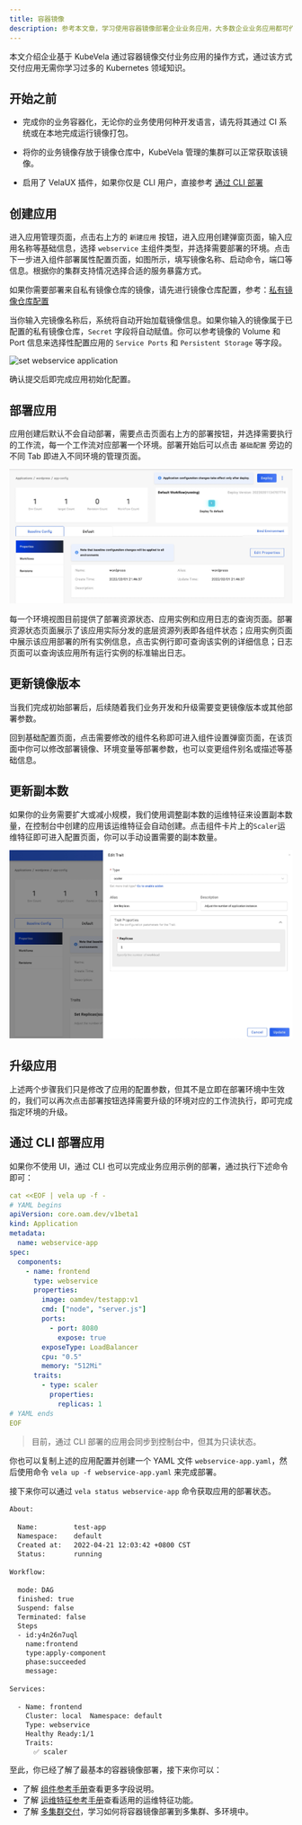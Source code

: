 ```yaml
---
title: 容器镜像
description: 参考本文章，学习使用容器镜像部署企业业务应用，大多数企业业务应用都可作为无状态应用交付。
---
```


本文介绍企业基于 KubeVela 通过容器镜像交付业务应用的操作方式，通过该方式交付应用无需你学习过多的 Kubernetes 领域知识。

## 开始之前

- 完成你的业务容器化，无论你的业务使用何种开发语言，请先将其通过 CI 系统或在本地完成运行镜像打包。

- 将你的业务镜像存放于镜像仓库中，KubeVela 管理的集群可以正常获取该镜像。

- 启用了 VelaUX 插件，如果你仅是 CLI 用户，直接参考 [通过 CLI 部署](#deploy-via-cli)

## 创建应用

进入应用管理页面，点击右上方的 `新建应用` 按钮，进入应用创建弹窗页面，输入应用名称等基础信息，选择 `webservice` 主组件类型，并选择需要部署的环境。点击下一步进入组件部署属性配置页面，如图所示，填写镜像名称、启动命令，端口等信息。根据你的集群支持情况选择合适的服务暴露方式。

如果你需要部署来自私有镜像仓库的镜像，请先进行镜像仓库配置，参考：[私有镜像仓库配置](../how-to/dashboard/config/image-registry)

当你输入完镜像名称后，系统将自动开始加载镜像信息。如果你输入的镜像属于已配置的私有镜像仓库，`Secret` 字段将自动赋值。你可以参考镜像的 Volume 和 Port 信息来选择性配置应用的 `Service Ports` 和 `Persistent Storage` 等字段。

![set webservice application](https://static.kubevela.net/images/1.4/create-webservice.jpg)

确认提交后即完成应用初始化配置。

## 部署应用

应用创建后默认不会自动部署，需要点击页面右上方的部署按钮，并选择需要执行的工作流，每一个工作流对应部署一个环境。部署开始后可以点击 `基础配置` 旁边的不同 Tab 即进入不同环境的管理页面。

![webservice application env page](../resources/webservice-env.jpg)

每一个环境视图目前提供了部署资源状态、应用实例和应用日志的查询页面。部署资源状态页面展示了该应用实际分发的底层资源列表即各组件状态；应用实例页面中展示该应用部署的所有实例信息，点击实例行即可查询该实例的详细信息；日志页面可以查询该应用所有运行实例的标准输出日志。

## 更新镜像版本

当我们完成初始部署后，后续随着我们业务开发和升级需要变更镜像版本或其他部署参数。

回到基础配置页面，点击需要修改的组件名称即可进入组件设置弹窗页面，在该页面中你可以修改部署镜像、环境变量等部署参数，也可以变更组件别名或描述等基础信息。

## 更新副本数

如果你的业务需要扩大或减小规模，我们使用调整副本数的运维特征来设置副本数量，在控制台中创建的应用该运维特征会自动创建。点击组件卡片上的`Scaler`运维特征即可进入配置页面，你可以手动设置需要的副本数量。

![set application replicas](../resources/set-replicas.jpg)

## 升级应用

上述两个步骤我们只是修改了应用的配置参数，但其不是立即在部署环境中生效的，我们可以再次点击部署按钮选择需要升级的环境对应的工作流执行，即可完成指定环境的升级。

## 通过 CLI 部署应用

如果你不使用 UI，通过 CLI 也可以完成业务应用示例的部署，通过执行下述命令即可：

```yaml
cat <<EOF | vela up -f -
# YAML begins
apiVersion: core.oam.dev/v1beta1
kind: Application
metadata:
  name: webservice-app
spec:
  components:
    - name: frontend
      type: webservice
      properties:
        image: oamdev/testapp:v1
        cmd: ["node", "server.js"]
        ports:
          - port: 8080
            expose: true
        exposeType: LoadBalancer
        cpu: "0.5"
        memory: "512Mi"
      traits:
        - type: scaler
          properties:
            replicas: 1
# YAML ends
EOF
```

> 目前，通过 CLI 部署的应用会同步到控制台中，但其为只读状态。

你也可以复制上述的应用配置并创建一个 YAML 文件 `webservice-app.yaml`，然后使用命令 `vela up -f webservice-app.yaml` 来完成部署。

接下来你可以通过 `vela status webservice-app` 命令获取应用的部署状态。

```
About:

  Name:      	test-app
  Namespace: 	default
  Created at:	2022-04-21 12:03:42 +0800 CST
  Status:    	running

Workflow:

  mode: DAG
  finished: true
  Suspend: false
  Terminated: false
  Steps
  - id:y4n26n7uql
    name:frontend
    type:apply-component
    phase:succeeded
    message:

Services:

  - Name: frontend
    Cluster: local  Namespace: default
    Type: webservice
    Healthy Ready:1/1
    Traits:
      ✅ scaler
```

至此，你已经了解了最基本的容器镜像部署，接下来你可以：

* 了解 [组件参考手册](../end-user/components/references#webservice)查看更多字段说明。
* 了解 [运维特征参考手册](../end-user/traits/references)查看适用的运维特征功能。
* 了解 [多集群交付](../case-studies/multi-cluster)，学习如何将容器镜像部署到多集群、多环境中。